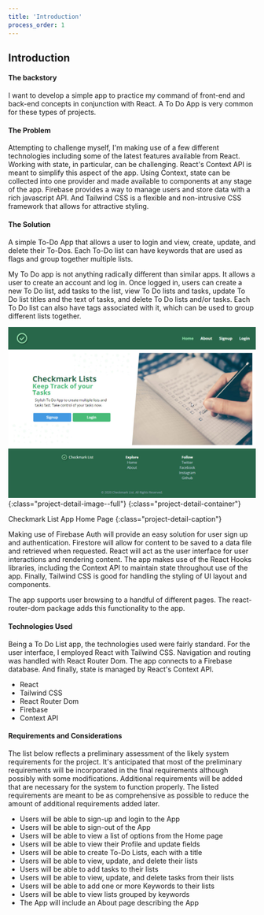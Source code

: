 ```yaml
---
title: 'Introduction'
process_order: 1
---
```


## Introduction

#### The backstory

I want to develop a simple app to practice my command of front-end and back-end concepts in conjunction with React. A To Do App is very common for these types of projects.

#### The Problem

Attempting to challenge myself, I'm making use of a few different technologies including some of the latest features available from React. Working with state, in particular, can be challenging. React's Context API is meant to simplify this aspect of the app. Using Context, state can be collected into one provider and made available to components at any stage of the app. Firebase provides a way to manage users and store data with a rich javascript API. And Tailwind CSS is a flexible and non-intrusive CSS framework that allows for attractive styling.

#### The Solution

A simple To-Do App that allows a user to login and view, create, update, and delete their To-Dos. Each To-Do list can have keywords that are used as flags and group together multiple lists.

My To Do app is not anything radically different than similar apps. It allows a user to create an account and log in. Once logged in, users can create a new To Do list, add tasks to the list, view To Do lists and tasks, update To Do list titles and the text of tasks, and delete To Do lists and/or tasks. Each To Do list can also have tags associated with it, which can be used to group different lists together.

![Project Introduction](../../assets/img/project/checkmark-list-app-home-page.jpg){:class="project-detail-image--full"}
{:class="project-detail-container"}

Checkmark List App Home Page
{:class="project-detail-caption"}

Making use of Firebase Auth will provide an easy solution for user sign up and authentication. Firestore will allow for content to be saved to a data file and retrieved when requested. React will act as the user interface for user interactions and rendering content. The app makes use of the React Hooks libraries, including the Context API to maintain state throughout use of the app. Finally, Tailwind CSS is good for handling the styling of UI layout and components.

The app supports user browsing to a handful of different pages. The react-router-dom package adds this functionality to the app.

#### Technologies Used

Being a To Do List app, the technologies used were fairly standard. For the user interface, I employed React with Tailwind CSS. Navigation and routing was handled with React Router Dom. The app connects to a Firebase database. And finally, state is managed by React's Context API.

- React
- Tailwind CSS
- React Router Dom
- Firebase
- Context API

#### Requirements and Considerations

The list below reflects a preliminary assessment of the likely system requirements for the project. It's anticipated that most of the preliminary requirements will be incorporated in the final requirements although possibly with some modifications. Additional requirements will be added that are necessary for the system to function properly. The listed requirements are meant to be as comprehensive as possible to reduce the amount of additional requirements added later.

- Users will be able to sign-up and login to the App
- Users will be able to sign-out of the App
- Users will be able to view a list of options from the Home page
- Users will be able to view their Profile and update fields
- Users will be able to create To-Do Lists, each with a title
- Users will be able to view, update, and delete their lists
- Users will be able to add tasks to their lists
- Users will be able to view, update, and delete tasks from their lists
- Users will be able to add one or more Keywords to their lists
- Users will be able to view lists grouped by keywords
- The App will include an About page describing the App

